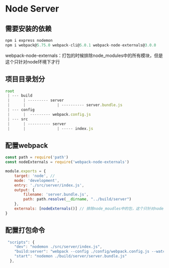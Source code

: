 # Node Server

## 需要安装的依赖

```js
npm i express nodemon 
npm i webpack@5.75.0 webpack-cli@5.0.1 webpack-node-externals@3.0.0
```

webpack-node-externals：打包的时候排除node_modules中的所有模块，但是这个只针对node环境下才行

## 项目目录划分

```js
root
 | --- build
 |      | --------- server
 |      |              | ---------- server.bundle.js
 | --- config
 |      |  --------- webpack.config.js
 | --- src
 |      | ---------- server
 |      |              | ----- index.js

```

## 配置webpack

```js
const path = require('path')
const nodeExternals = require('webpack-node-externals')

module.exports = {
    target: 'node', // 
    mode: 'development',
    entry: './src/server/index.js',
    output: {
        filename: 'server.bundle.js',
        path: path.resolve(__dirname, "../build/server")
    },
    externals: [nodeExternals()] // 排除node_moudles中的包，这个只针对node环境的
}
```

## 配置打包命令

```js
 "scripts": {
    "dev": "nodemon ./src/server/index.js",
    "build:server": "webpack --config ./config/webpack.config.js --watch",
    "start": "nodemon ./build/server/server.bundle.js"
  },
```

